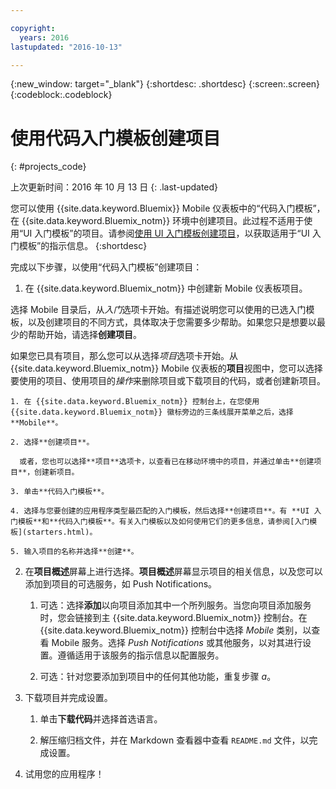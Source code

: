 ```yaml
---

copyright:
  years: 2016
lastupdated: "2016-10-13"

---
```

{:new_window: target="_blank"}
{:shortdesc: .shortdesc}
{:screen:.screen}
{:codeblock:.codeblock}

# 使用代码入门模板创建项目
{: #projects_code}

上次更新时间：2016 年 10 月 13 日
{: .last-updated}

您可以使用 {{site.data.keyword.Bluemix}} Mobile 仪表板中的“代码入门模板”，在 {{site.data.keyword.Bluemix_notm}} 环境中创建项目。此过程不适用于使用“UI 入门模板”的项目。请参阅[使用 UI 入门模板创建项目](projects_ui.html)，以获取适用于“UI 入门模板”的指示信息。
{:shortdesc}

完成以下步骤，以使用“代码入门模板”创建项目：

1. 在 {{site.data.keyword.Bluemix_notm}} 中创建新 Mobile 仪表板项目。

 选择 Mobile 目录后，从*入门*选项卡开始。有描述说明您可以使用的已选入门模板，以及创建项目的不同方式，具体取决于您需要多少帮助。如果您只是想要以最少的帮助开始，请选择**创建项目**。

 如果您已具有项目，那么您可以从选择*项目*选项卡开始。从 {{site.data.keyword.Bluemix_notm}} Mobile 仪表板的**项目**视图中，您可以选择要使用的项目、使用项目的*操作*来删除项目或下载项目的代码，或者创建新项目。

	1. 在 {{site.data.keyword.Bluemix_notm}} 控制台上，在您使用 {{site.data.keyword.Bluemix_notm}} 徽标旁边的三条线展开菜单之后，选择 **Mobile**。 
	
	2. 选择**创建项目**。 

	  或者，您也可以选择**项目**选项卡，以查看已在移动环境中的项目，并通过单击**创建项目**，创建新项目。

	3. 单击**代码入门模板**。  

	4. 选择与您要创建的应用程序类型最匹配的入门模板，然后选择**创建项目**。有 **UI 入门模板**和**代码入门模板**。有关入门模板以及如何使用它们的更多信息，请参阅[入门模板](starters.html)。 
	
	5. 输入项目的名称并选择**创建**。
	
2. 在**项目概述**屏幕上进行选择。**项目概述**屏幕显示项目的相关信息，以及您可以添加到项目的可选服务，如 Push Notifications。  

	1. 可选：选择**添加**以向项目添加其中一个所列服务。当您向项目添加服务时，您会链接到主 {{site.data.keyword.Bluemix_notm}} 控制台。在 {{site.data.keyword.Bluemix_notm}} 控制台中选择 *Mobile* 类别，以查看 Mobile 服务。选择 *Push Notifications* 或其他服务，以对其进行设置。遵循适用于该服务的指示信息以配置服务。
	
	2. 可选：针对您要添加到项目中的任何其他功能，重复步骤 *a*。 

3.  下载项目并完成设置。

    1. 单击**下载代码**并选择首选语言。
   
    2. 解压缩归档文件，并在 Markdown 查看器中查看 `README.md` 文件，以完成设置。

4.  试用您的应用程序！ 


